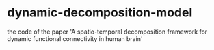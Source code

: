 # dynamic-decomposition-model
the code of the paper 'A spatio-temporal decomposition framework for dynamic functional connectivity in human brain'
